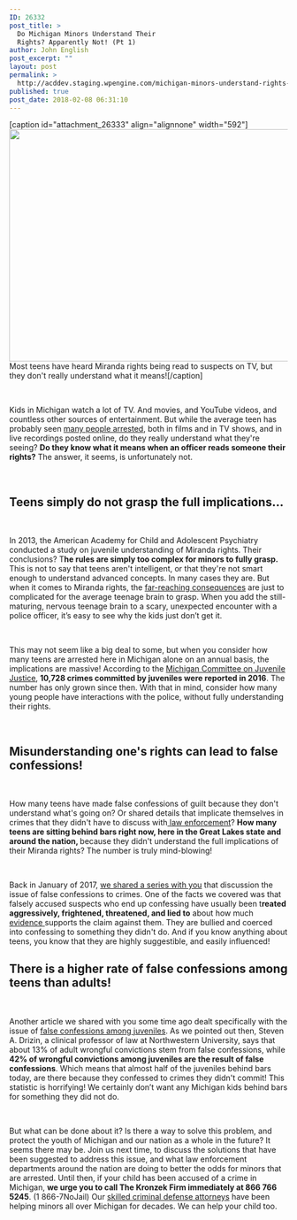 ```yaml
---
ID: 26332
post_title: >
  Do Michigan Minors Understand Their
  Rights? Apparently Not! (Pt 1)
author: John English
post_excerpt: ""
layout: post
permalink: >
  http://acddev.staging.wpengine.com/michigan-minors-understand-rights-apparently-not-pt-1.html
published: true
post_date: 2018-02-08 06:31:10
---
```

[caption id="attachment_26333" align="alignnone" width="592"]<img class=" wp-image-26333" src="http://acddev.staging.wpengine.com/wp-content/uploads/2018/02/canstockphoto7088281-300x213.jpg" alt="" width="592" height="420" /> Most teens have heard Miranda rights being read to suspects on TV, but they don't really understand what it means![/caption]

&nbsp;

<span style="font-weight: 400;">Kids in Michigan watch a lot of TV. And movies, and YouTube videos, and countless other sources of entertainment. But while the average teen has probably seen </span><a href="https://acddev.staging.wpengine.com/pre-arrest-help-from-us.html"><span style="font-weight: 400;">many people arrested</span></a><span style="font-weight: 400;">, both in films and in TV shows, and in live recordings posted online, do they really understand what they're seeing? </span><b>Do they know what it means when an officer reads someone their rights?</b><span style="font-weight: 400;"> The answer, it seems, is unfortunately not.</span>

&nbsp;
<h2><b>Teens simply do not grasp the full implications...</b></h2>
&nbsp;

<span style="font-weight: 400;">In 2013, the American Academy for Child and Adolescent Psychiatry conducted a study on juvenile understanding of Miranda rights. Their conclusions? T</span><b>he rules are simply too complex for minors to fully grasp.</b><span style="font-weight: 400;"> This is not to say that teens aren't intelligent, or that they're not smart enough to understand advanced concepts. In many cases they are. But when it comes to Miranda rights, the </span><a href="https://acddev.staging.wpengine.com/sentencing-options.html"><span style="font-weight: 400;">far-reaching consequences</span></a><span style="font-weight: 400;"> are just to complicated for the average teenage brain to grasp. When you add the still-maturing, nervous teenage brain to a scary, unexpected encounter with a police officer, it’s easy to see why the kids just don’t get it. </span>

&nbsp;

<span style="font-weight: 400;">This may not seem like a big deal to some, but when you consider how many teens are arrested here in Michigan alone on an annual basis, the implications are massive! According to the </span><a href="http://michigancommitteeonjuvenilejustice.com/"><span style="font-weight: 400;">Michigan Committee on Juvenile Justice</span></a><span style="font-weight: 400;">, </span><b>10,728 crimes committed by juveniles were reported in 2016</b><span style="font-weight: 400;">. The number has only grown since then. With that in mind, consider how many young people have interactions with the police, without fully understanding their rights. </span>

&nbsp;
<h2><b>Misunderstanding one's rights can lead to false confessions!</b></h2>
&nbsp;

<span style="font-weight: 400;">How many teens have made false confessions of guilt because they don't understand what's going on? Or shared details that implicate themselves in crimes that they didn't have to discuss with</span><a href="https://acddev.staging.wpengine.com/police-issues.html"><span style="font-weight: 400;"> law enforcement</span></a><span style="font-weight: 400;">? </span><b>How many teens are sitting behind bars right now, here in the Great Lakes state and around the nation, </b><span style="font-weight: 400;">because they didn't understand the full implications of their Miranda rights? The number is truly mind-blowing!</span>

&nbsp;

<span style="font-weight: 400;">Back in January of 2017, </span><a href="https://acddev.staging.wpengine.com/false-confessions-lie-isnt-actually-lie-part-1.html"><span style="font-weight: 400;">we shared a series with you</span></a><span style="font-weight: 400;"> that discussion the issue of false confessions to crimes. One of the facts we covered was that falsely accused suspects who end up confessing have usually been t</span><b>reated aggressively, frightened, threatened, and lied to</b><span style="font-weight: 400;"> about how much </span><a href="http://acddev.staging.wpengine.com/private-investigators.html"><span style="font-weight: 400;">evidence </span></a><span style="font-weight: 400;">supports the claim against them. They are bullied and coerced into confessing to something they didn't do. And if you know anything about teens, you know that they are highly suggestible, and easily influenced!</span>
<h2></h2>
<h2><b>There is a higher rate of false confessions among teens than adults!</b></h2>
&nbsp;

<span style="font-weight: 400;">Another article we shared with you some time ago dealt specifically with the issue of </span><a href="https://acddev.staging.wpengine.com/false-convictions-among-juveniles-terrifying-facts.html"><span style="font-weight: 400;">false confessions among juveniles</span></a><span style="font-weight: 400;">. As we pointed out then, Steven A. Drizin, a clinical professor of law at Northwestern University, says that about 13% of adult wrongful convictions stem from false confessions, while </span><b>42% of wrongful convictions among juveniles are the result of false confessions</b><span style="font-weight: 400;">. Which means that almost half of the juveniles behind bars today, are there because they confessed to crimes they didn't commit! This statistic is horrifying! We certainly don’t want any Michigan kids behind bars for something they did not do. </span>

&nbsp;

<span style="font-weight: 400;">But what can be done about it? Is there a way to solve this problem, and protect the youth of Michigan and our nation as a whole in the future? It seems there may be. Join us next time, to discuss the solutions that have been suggested to address this issue, and what law enforcement departments around the nation are doing to better the odds for minors that are arrested. Until then, if your child has been accused of a crime in Michigan, </span><b>we urge you to call The Kronzek Firm immediately at 866 766 5245</b><span style="font-weight: 400;">. (1 866-7NoJail) Our </span><a href="https://acddev.staging.wpengine.com/trial-attorneys.html"><span style="font-weight: 400;">skilled criminal defense attorneys</span></a><span style="font-weight: 400;"> have been helping minors all over Michigan for decades. We can help your child too.</span>

&nbsp;